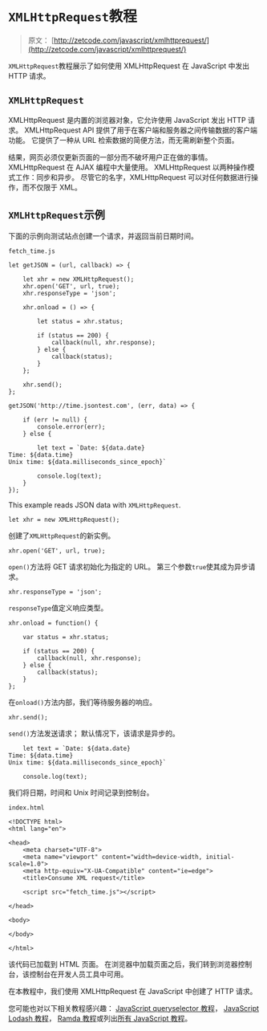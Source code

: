 # `XMLHttpRequest`教程

> 原文： [http://zetcode.com/javascript/xmlhttprequest/](http://zetcode.com/javascript/xmlhttprequest/)

`XMLHttpRequest`教程展示了如何使用 XMLHttpRequest 在 JavaScript 中发出 HTTP 请求。

## `XMLHttpRequest`

XMLHttpRequest 是内置的浏览器对象，它允许使用 JavaScript 发出 HTTP 请求。 XMLHttpRequest API 提供了用于在客户端和服务器之间传输数据的客户端功能。 它提供了一种从 URL 检索数据的简便方法，而无需刷新整个页面。

结果，网页必须仅更新页面的一部分而不破坏用户正在做的事情。 XMLHttpRequest 在 AJAX 编程中大量使用。 XMLHttpRequest 以两种操作模式工作：同步和异步。 尽管它的名字，XMLHttpRequest 可以对任何数据进行操作，而不仅限于 XML。

## `XMLHttpRequest`示例

下面的示例向测试站点创建一个请求，并返回当前日期时间。

`fetch_time.js`

```
let getJSON = (url, callback) => {

    let xhr = new XMLHttpRequest();
    xhr.open('GET', url, true);
    xhr.responseType = 'json';

    xhr.onload = () => {

        let status = xhr.status;

        if (status == 200) {
            callback(null, xhr.response);
        } else {
            callback(status);
        }
    };

    xhr.send();
};

getJSON('http://time.jsontest.com', (err, data) => {

    if (err != null) {
        console.error(err);
    } else {

        let text = `Date: ${data.date}
Time: ${data.time}
Unix time: ${data.milliseconds_since_epoch}`

        console.log(text);
    }
});

```

This example reads JSON data with `XMLHttpRequest`.

```
let xhr = new XMLHttpRequest();

```

创建了`XMLHttpRequest`的新实例。

```
xhr.open('GET', url, true);

```

`open()`方法将 GET 请求初始化为指定的 URL。 第三个参数`true`使其成为异步请求。

```
xhr.responseType = 'json';

```

`responseType`值定义响应类型。

```
xhr.onload = function() {

    var status = xhr.status;

    if (status == 200) {
        callback(null, xhr.response);
    } else {
        callback(status);
    }
};

```

在`onload()`方法内部，我们等待服务器的响应。

```
xhr.send();

```

`send()`方法发送请求； 默认情况下，该请求是异步的。

```
    let text = `Date: ${data.date}
Time: ${data.time}
Unix time: ${data.milliseconds_since_epoch}`

    console.log(text);

```

我们将日期，时间和 Unix 时间记录到控制台。

`index.html`

```
<!DOCTYPE html>
<html lang="en">

<head>
    <meta charset="UTF-8">
    <meta name="viewport" content="width=device-width, initial-scale=1.0">
    <meta http-equiv="X-UA-Compatible" content="ie=edge">
    <title>Consume XML request</title>

    <script src="fetch_time.js"></script>

</head>

<body>

</body>

</html>

```

该代码已加载到 HTML 页面。 在浏览器中加载页面之后，我们转到浏览器控制台，该控制台在开发人员工具中可用。

在本教程中，我们使用 XMLHttpRequest 在 JavaScript 中创建了 HTTP 请求。

您可能也对以下相关教程感兴趣： [JavaScript queryselector 教程](/javascript/queryselector/)， [JavaScript Lodash 教程](/javascript/lodash/)， [Ramda 教程](/javascript/ramda/)或列出[所有 JavaScript 教程](/all/#js)。
